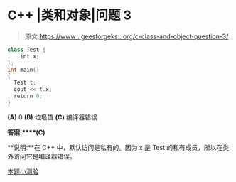 # C++ |类和对象|问题 3

> 原文:[https://www . geesforgeks . org/c-class-and-object-question-3/](https://www.geeksforgeeks.org/c-class-and-object-question-3/)

```cpp
class Test {
    int x; 
};
int main()
{
  Test t;
  cout << t.x;
  return 0;
}
```

**(A)** 0
**(B)** 垃圾值
**(C)** 编译器错误

**答案:****(C)**

**说明:**在 C++ 中，默认访问是私有的。因为 x 是 Test 的私有成员，所以在类外访问它是编译器错误。

[本题小测验](https://www.geeksforgeeks.org/quiz-corner-gq/)